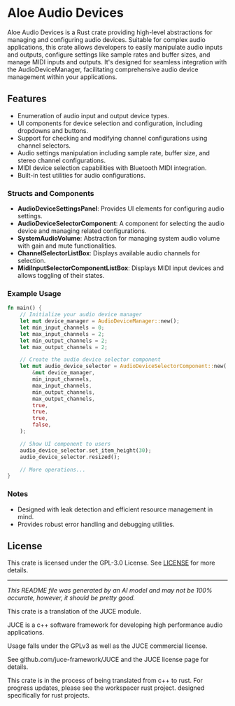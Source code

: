 # Aloe Audio Devices

Aloe Audio Devices is a Rust crate providing high-level abstractions for managing and configuring audio devices. Suitable for complex audio applications, this crate allows developers to easily manipulate audio inputs and outputs, configure settings like sample rates and buffer sizes, and manage MIDI inputs and outputs. It's designed for seamless integration with the AudioDeviceManager, facilitating comprehensive audio device management within your applications.

## Features

- Enumeration of audio input and output device types.
- UI components for device selection and configuration, including dropdowns and buttons.
- Support for checking and modifying channel configurations using channel selectors.
- Audio settings manipulation including sample rate, buffer size, and stereo channel configurations.
- MIDI device selection capabilities with Bluetooth MIDI integration.
- Built-in test utilities for audio configurations.

### Structs and Components

- **AudioDeviceSettingsPanel**: Provides UI elements for configuring audio settings.
- **AudioDeviceSelectorComponent**: A component for selecting the audio device and managing related configurations.
- **SystemAudioVolume**: Abstraction for managing system audio volume with gain and mute functionalities.
- **ChannelSelectorListBox**: Displays available audio channels for selection.
- **MidiInputSelectorComponentListBox**: Displays MIDI input devices and allows toggling of their states.

### Example Usage

```rust
fn main() {
    // Initialize your audio device manager
    let mut device_manager = AudioDeviceManager::new();
    let min_input_channels = 0;
    let max_input_channels = 2;
    let min_output_channels = 2;
    let max_output_channels = 2;

    // Create the audio device selector component
    let mut audio_device_selector = AudioDeviceSelectorComponent::new(
        &mut device_manager,
        min_input_channels,
        max_input_channels,
        min_output_channels,
        max_output_channels,
        true,
        true,
        true,
        false,
    );

    // Show UI component to users
    audio_device_selector.set_item_height(30);
    audio_device_selector.resized();

    // More operations...
}
```

### Notes

- Designed with leak detection and efficient resource management in mind.
- Provides robust error handling and debugging utilities.

## License

This crate is licensed under the GPL-3.0 License. See [LICENSE](LICENSE) for more details.

---

*This README file was generated by an AI model and may not be 100% accurate, however, it should be pretty good.*


This crate is a translation of the JUCE module.

JUCE is a c++ software framework for developing high performance audio applications.

Usage falls under the GPLv3 as well as the JUCE commercial license.

See github.com/juce-framework/JUCE and the JUCE license page for details.

This crate is in the process of being translated from c++ to rust. For progress updates, please see the workspacer rust project. designed specifically for rust projects.
